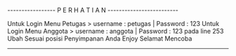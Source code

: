 ----------------- P E R H A T I A N -------------------------


Untuk Login Menu Petugas > username : petugas | Password : 123 
Untuk Login Menu Anggota > username : anggota | Password : 123 
pada line 253 Ubah Sesuai posisi Penyimpanan Anda
Enjoy Selamat Mencoba


-------------------------------------------------------------
